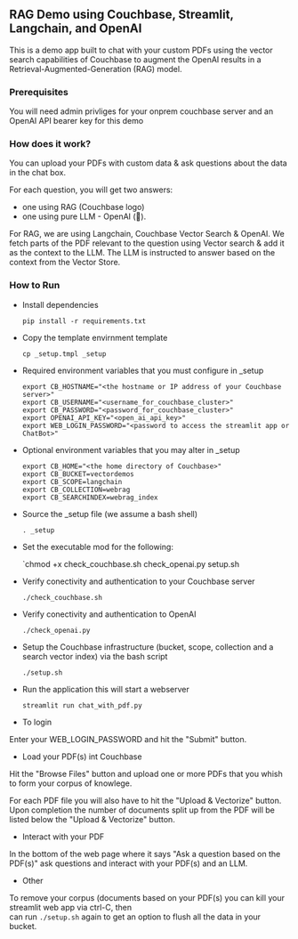## RAG Demo using Couchbase, Streamlit, Langchain, and OpenAI

This is a demo app built to chat with your custom PDFs using the vector search capabilities of Couchbase to augment the OpenAI results in a Retrieval-Augmented-Generation (RAG) model.

### Prerequisites 

You will need admin privliges for your onprem couchbase server 
and an OpenAI API bearer key for this demo

### How does it work?

You can upload your PDFs with custom data & ask questions about the data in the chat box.

For each question, you will get two answers:

- one using RAG (Couchbase logo)
- one using pure LLM - OpenAI (🤖).

For RAG, we are using Langchain, Couchbase Vector Search & OpenAI. We fetch parts of the PDF relevant to the question using Vector search & add it as the context to the LLM. The LLM is instructed to answer based on the context from the Vector Store.

### How to Run

- Install dependencies

  `pip install -r requirements.txt`

- Copy the template envirnment template

  `cp _setup.tmpl _setup`

- Required environment variables that you must configure in _setup
  ```
  export CB_HOSTNAME="<the hostname or IP address of your Couchbase server>" 
  export CB_USERNAME="<username_for_couchbase_cluster>" 
  export CB_PASSWORD="<password_for_couchbase_cluster>"
  export OPENAI_API_KEY="<open_ai_api_key>"
  export WEB_LOGIN_PASSWORD="<password to access the streamlit app or ChatBot>"
  ```

- Optional environment variables that you may alter in _setup

  ```
  export CB_HOME="<the home directory of Couchbase>"
  export CB_BUCKET=vectordemos
  export CB_SCOPE=langchain
  export CB_COLLECTION=webrag
  export CB_SEARCHINDEX=webrag_index
  ```

- Source the _setup file (we assume a bash shell)

  `. _setup`

- Set the executable mod for the following:

  `chmod +x check_couchbase.sh  check_openai.py  setup.sh

- Verify conectivity and authentication to your Couchbase server

  `./check_couchbase.sh`

- Verify conectivity and authentication to OpenAI

  `./check_openai.py`

- Setup the Couchbase infrastructure (bucket, scope, collection and a search vector index) via the bash script

  `./setup.sh`

- Run the application this will start a webserver

  `streamlit run chat_with_pdf.py`

- To login 

Enter your WEB_LOGIN_PASSWORD and hit the "Submit" button.

- Load your PDF(s) int Couchbase

Hit the "Browse Files" button and upload one or more PDFs that you whish to form your corpus of knowlege.

For each PDF file you will also have to hit the "Upload & Vectorize" button.
Upon completion the number of documents split up from the PDF will be listed below the "Upload & Vectorize" button.

- Interact with your PDF

In the bottom of the web page where it says "Ask a question based on the PDF(s)" ask questions and interact with your PDF(s) and an LLM.

- Other

To remove your corpus (documents based on your PDF(s) you can kill your streamlit web app via ctrl-C, then  
can run `./setup.sh` again to get an option to flush all the data in your bucket.

